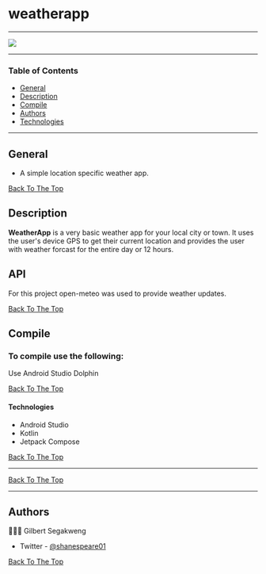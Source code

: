 # weatherapp

---

<img src="https://cdn.dribbble.com/users/1200964/screenshots/3162905/media/13274f81e548c8b0036928f2f4ab39f8.gif">


---

### Table of Contents

- [General](#general)
- [Description](#description)
- [Compile](#compile)
- [Authors](#authors)
- [Technologies](#technologies)

---
## General 
- A simple location specific weather app.   

[Back To The Top](#weatherapp)

## Description

<b>WeatherApp</b> is a very basic weather app for your local city or town. It uses the user's device GPS to get their current location and provides the user with weather forcast for the entire day or 12 hours.  
## API  
For this project open-meteo was used to provide weather updates.    

[Back To The Top](#weatherapp)

## Compile
### To compile use the following:
Use Android Studio Dolphin 

[Back To The Top](#weatherapp)

#### Technologies

- Android Studio  
- Kotlin 
- Jetpack Compose 

[Back To The Top](#weatherapp)

---

[Back To The Top](#weatherapp)

---

## Authors
👨🏽‍💻 Gilbert Segakweng  

- Twitter - [@shanespeare01](https://twitter.com/shanespeare01)


[Back To The Top](#weatherapp)
